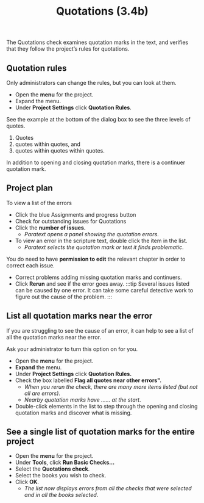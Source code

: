 ﻿---
title: Quotations (3.4b)
---
The Quotations check examines quotation marks in the text, and verifies that they follow the project’s rules for quotations.

## Quotation rules

Only administrators can change the rules, but you can look at them.

-  Open the **menu** for the project.
-  Expand the menu.
-  Under **Project Settings** click **Quotation Rules**.

See the example at the bottom of the dialog box to see the three levels of quotes.

1.  Quotes
2.  quotes within quotes, and
3.  quotes within quotes within quotes.

In addition to opening and closing quotation marks, there is a continuer quotation mark.

## Project plan

To view a list of the errors

-  Click the blue Assignments and progress button
-  Check for outstanding issues for Quotations
-  Click the **number of issues.**  
    -  *Paratext opens a panel showing the quotation errors*.
-  To view an error in the scripture text, double click the item in the list.  
    -  *Paratext selects the quotation mark or text it finds problematic*.

You do need to have **permission to edit** the relevant chapter in order to correct each issue.

-  Correct problems adding missing quotation marks and continuers.
-  Click **Rerun** and see if the error goes away.
:::tip
Several issues listed can be caused by one error. It can take some careful detective work to figure out the cause of the problem.
:::

## List all quotation marks near the error

If you are struggling to see the cause of an error, it can help to see a list of all the quotation marks near the error.

Ask your administrator to turn this option on for you.

-  Open the **menu** for the project.
-  **Expand** the menu.
-  Under **Project Settings** click **Quotation Rules.**
-  Check the box labelled **Flag all quotes near other errors".**  
    -  *When you rerun the check, there are many more items listed (but not all are errors)*.  
    -  *Nearby quotation marks have …… at the start*.
-  Double-click elements in the list to step through the opening and closing quotation marks and discover what is missing.

## See a single list of quotation marks for the entire project

-  Open the **menu** for the project.
-  Under **Tools**, click **Run Basic Checks…**
-  Select the **Quotations check**.
-  Select the books you wish to check.
-  Click **OK**.  
    -  *The list now displays errors from all the checks that were selected and in all the books selected*.

